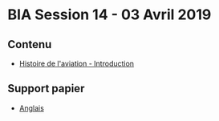 # BIA Session 14 - 03 Avril 2019

## Contenu

* [Histoire de l'aviation - Introduction](../themes/support/histoire-mpo.pdf)



## Support papier
* [Anglais](../themes/support/anglais.pdf)

